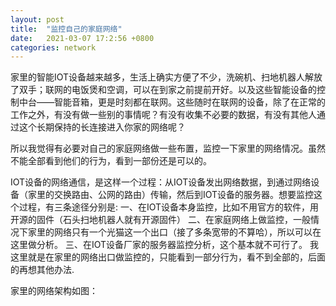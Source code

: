 ```yaml
---
layout: post
title:  "监控自己的家庭网络"
date:   2021-03-07 17:2:56 +0800
categories: network
---
```


家里的智能IOT设备越来越多，生活上确实方便了不少，洗碗机、扫地机器人解放了双手；联网的电饭煲和空调，可以在到家之前提前开好。以及这些智能设备的控制中台——智能音箱，更是时刻都在联网。这些随时在联网的设备，除了在正常的工作之外，有没有做一些别的事情呢？有没有收集不必要的数据，有没有其他人通过这个长期保持的长连接进入你家的网络呢？

所以我觉得有必要对自己的家庭网络做一些布置，监控一下家里的网络情况。虽然不能全部看到他们的行为，看到一部份还是可以的。

IOT设备的网络通信，是这样一个过程：从IOT设备发出网络数据，到通过网络设备（家里的交换路由、公网的路由）传输，然后到IOT设备的服务器。想要监控这个过程，有三条途径分别是:
    一、在IOT设备本身监控，比如不用官方的软件，用开源的固件（石头扫地机器人就有开源固件）
    二、在家庭网络上做监控，一般情况下家里的网络只有一个光猫这一个出口（接了多条宽带的不算哈），所以可以在这里做分析。
    三、在IOT设备厂家的服务器监控分析，这个基本就不可行了。
我这里就是在家里的网络出口做监控的，只能看到一部分行为，看不到全部的，后面的再想其他办法.

家里的网络架构如图：




